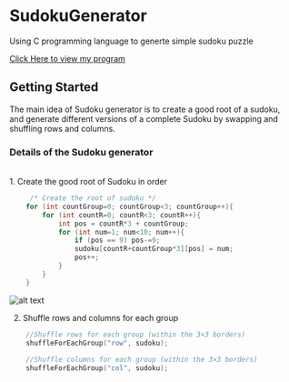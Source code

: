 # SudokuGenerator

Using C programming language to generte simple sudoku puzzle 

[Click Here to view my program](https://github.com/wing9413/CProgramming-SudokuGenerator/blob/master/MyProject/generator.c)

## Getting Started

The main idea of Sudoku generator is to create a good root of a sudoku, and generate different versions of a complete Sudoku by swapping and shuffling rows and columns.

### Details of the Sudoku generator

<br />
1. Create the good root of Sudoku in order <br />

```C
     /* Create the root of sudoku */
    for (int countGroup=0; countGroup<3; countGroup++){
        for (int countR=0; countR<3; countR++){
            int pos = countR*3 + countGroup;
            for (int num=1; num<10; num++){
                if (pos == 9) pos-=9;
                sudoku[countR+countGroup*3][pos] = num;
                pos++;
            }
        }
    }
```

![alt text](https://github.com/wing9413/CProgramming-SudokuGenerator/blob/master/Others/rootOfSudoku.jpg)

2. Shuffle rows and columns for each group 

```C
    //Shuffle rows for each group (within the 3×3 borders)
    shuffleForEachGroup("row", sudoku);
    
    //Shuffle columns for each group (within the 3×3 borders)
    shuffleForEachGroup("col", sudoku);
